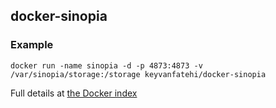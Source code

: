 ## docker-sinopia

### Example

`docker run -name sinopia -d -p 4873:4873 -v /var/sinopia/storage:/storage keyvanfatehi/docker-sinopia`

Full details at [the Docker index](https://index.docker.io/u/keyvanfatehi/docker-sinopia/)
